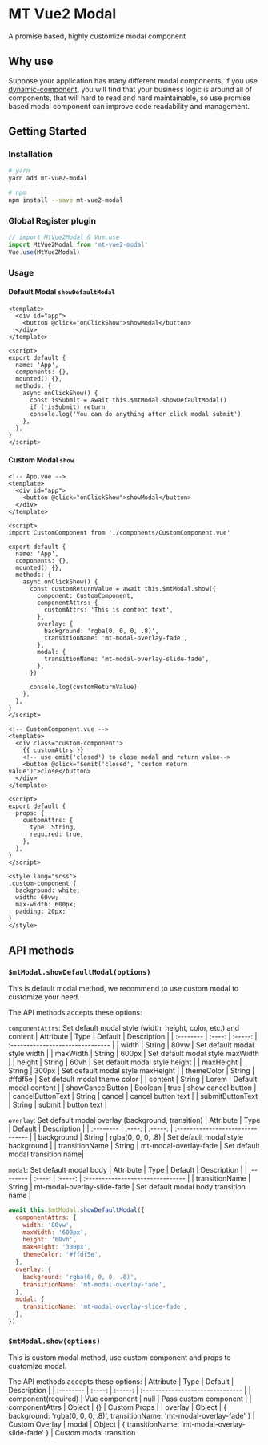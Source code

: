 # MT Vue2 Modal

A promise based, highly customize modal component

## Why use

Suppose your application has many different modal components, if you use [dynamic-component](https://vuejs.org/v2/guide/components-dynamic-async.html), you will find that your business logic is around all of components, that will hard to read and hard maintainable, so use promise based modal component can improve code readability and management.

## Getting Started

### Installation

```bash
# yarn
yarn add mt-vue2-modal

# npm
npm install --save mt-vue2-modal
```

### Global Register plugin

```js
// import MtVue2Modal & Vue.use
import MtVue2Modal from 'mt-vue2-modal'
Vue.use(MtVue2Modal)
```

### Usage

#### Default Modal `showDefaultModal`

```vue
<template>
  <div id="app">
    <button @click="onClickShow">showModal</button>
  </div>
</template>

<script>
export default {
  name: 'App',
  components: {},
  mounted() {},
  methods: {
    async onClickShow() {
      const isSubmit = await this.$mtModal.showDefaultModal()
      if (!isSubmit) return
      console.log('You can do anything after click modal submit')
    },
  },
}
</script>
```

#### Custom Modal `show`

```vue
<!-- App.vue -->
<template>
  <div id="app">
    <button @click="onClickShow">showModal</button>
  </div>
</template>

<script>
import CustomComponent from './components/CustomComponent.vue'

export default {
  name: 'App',
  components: {},
  mounted() {},
  methods: {
    async onClickShow() {
      const customReturnValue = await this.$mtModal.show({
        component: CustomComponent,
        componentAttrs: {
          customAttrs: 'This is content text',
        },
        overlay: {
          background: 'rgba(0, 0, 0, .8)',
          transitionName: 'mt-modal-overlay-fade',
        },
        modal: {
          transitionName: 'mt-modal-overlay-slide-fade',
        },
      })

      console.log(customReturnValue)
    },
  },
}
</script>
```

```vue
<!-- CustomComponent.vue -->
<template>
  <div class="custom-component">
    {{ customAttrs }}
    <!-- use emit('closed') to close modal and return value-->
    <button @click="$emit('closed', 'custom return value')">close</button>
  </div>
</template>

<script>
export default {
  props: {
    customAttrs: {
      type: String,
      required: true,
    },
  },
}
</script>

<style lang="scss">
.custom-component {
  background: white;
  width: 60vw;
  max-width: 600px;
  padding: 20px;
}
</style>
```

## API methods

### `$mtModal.showDefaultModal(options)`

This is default modal method, we recommend to use custom modal to customize your need.

The API methods accepts these options:

`componentAttrs`: Set default modal style (width, height, color, etc.) and content
| Attribute | Type | Default | Description |
| :-------- | :----: | :-----: | :------------------------------- |
| width | String | 80vw | Set default modal style width |
| maxWidth | String | 600px | Set default modal style maxWidth |
| height | String | 60vh | Set default modal style height |
| maxHeight | String | 300px | Set default modal style maxHeight |
| themeColor | String | #ffdf5e | Set default modal theme color |
| content | String | Lorem | Default modal content |
| showCancelButton | Boolean | true | show cancel button |
| cancelButtonText | String | cancel | cancel button text |
| submitButtonText | String | submit | button text |

`overlay`: Set default modal overlay (background, transition)
| Attribute | Type | Default | Description |
| :-------- | :----: | :-----: | :------------------------------- |
| background | String | rgba(0, 0, 0, .8) | Set default modal style background |
| transitionName | String | mt-modal-overlay-fade | Set default modal transition name|

`modal`: Set default modal body
| Attribute | Type | Default | Description |
| :-------- | :----: | :-----: | :------------------------------- |
| transitionName | String | mt-modal-overlay-slide-fade | Set default modal body transition name |

```js
await this.$mtModal.showDefaultModal({
  componentAttrs: {
    width: '80vw',
    maxWidth: '600px',
    height: '60vh',
    maxHeight: '300px',
    themeColor: '#ffdf5e',
  },
  overlay: {
    background: 'rgba(0, 0, 0, .8)',
    transitionName: 'mt-modal-overlay-fade',
  },
  modal: {
    transitionName: 'mt-modal-overlay-slide-fade',
  },
})
```

### `$mtModal.show(options)`

This is custom modal method, use custom component and props to customize modal.

The API methods accepts these options:
| Attribute | Type | Default | Description |
| :-------- | :----: | :-----: | :------------------------------- |
| component(required) | Vue component | null | Pass custom component |
| componentAttrs | Object | {} | Custom Props |
| overlay | Object | { background: 'rgba(0, 0, 0, .8)', transitionName: 'mt-modal-overlay-fade' } | Custom Overlay
| modal | Object | { transitionName: 'mt-modal-overlay-slide-fade' } | Custom modal transition
